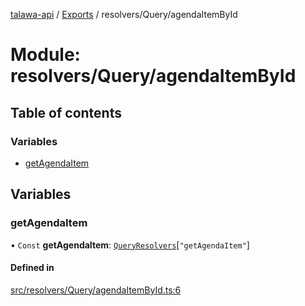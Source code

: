 [talawa-api](../README.md) / [Exports](../modules.md) / resolvers/Query/agendaItemById

# Module: resolvers/Query/agendaItemById

## Table of contents

### Variables

- [getAgendaItem](resolvers_Query_agendaItemById.md#getagendaitem)

## Variables

### getAgendaItem

• `Const` **getAgendaItem**: [`QueryResolvers`](types_generatedGraphQLTypes.md#queryresolvers)[``"getAgendaItem"``]

#### Defined in

[src/resolvers/Query/agendaItemById.ts:6](https://github.com/PalisadoesFoundation/talawa-api/blob/095495b/src/resolvers/Query/agendaItemById.ts#L6)
